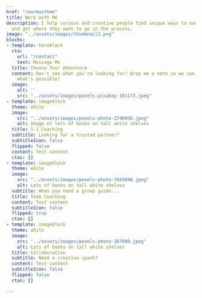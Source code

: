 ```yaml
---
href: "/workwithme"
title: Work with Me
description: I help curious and creative people find unique ways to navigate life
  and get where they want to go in the process.
image: "../assets/images/thumbnail2.png"
blocks:
- template: heroblock
  cta:
    url: "/contact"
    text: Message Me
  title: Choose Your Adventure
  content: Don't see what you're looking for? Drop me a note so we can figure out
    what's possible!
  image:
    alt: ''
    src: "../assets/images/pexels-pixabay-161173.jpeg"
- template: imageblock
  theme: white
  image:
    src: "../assets/images/pexels-photo-2740956.jpeg"
    alt: Image of lots of books on tall white shelves
  title: 1-1 Coaching
  subtitle: Looking for a trusted partner?
  subtitleIcon: false
  flipped: false
  content: Test content
  ctas: []
- template: imageblock
  theme: white
  image:
    src: "../assets/images/pexels-photo-3503098.jpeg"
    alt: Lots of books on tall white shelves
  subtitle: When you need a group guide...
  title: Team Coaching
  content: Test content
  subtitleIcon: false
  flipped: true
  ctas: []
- template: imageblock
  theme: white
  image:
    src: "../assets/images/pexels-photo-167080.jpeg"
    alt: Lots of books on tall white shelves
  title: Collaboration
  subtitle: Need a creative spark?
  content: Test content
  subtitleIcon: false
  flipped: false
  ctas: []

---
```

